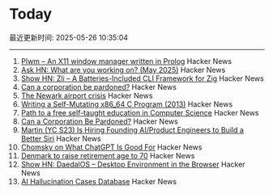 # Today

最近更新时间: 2025-05-26 10:35:04

--- 
1. [Plwm – An X11 window manager written in Prolog](https://github.com/Seeker04/plwm) Hacker News
2. [Ask HN: What are you working on? (May 2025)](https://news.ycombinator.com/item?id=44090387) Hacker News
3. [Show HN: Zli – A Batteries-Included CLI Framework for Zig](https://github.com/xcaeser/zli) Hacker News
4. [Can a corporation be pardoned?](https://papers.ssrn.com/sol3/papers.cfm?abstract_id=5202339) Hacker News
5. [The Newark airport crisis](https://www.theverge.com/planes/673462/newark-airport-delay-air-traffic-control-tracon-radar) Hacker News
6. [Writing a Self-Mutating x86_64 C Program (2013)](https://ephemeral.cx/2013/12/writing-a-self-mutating-x86_64-c-program/) Hacker News
7. [Path to a free self-taught education in Computer Science](https://github.com/ossu/computer-science) Hacker News
8. [Can a Corporation Be Pardoned?](https://papers.ssrn.com/sol3/papers.cfm?abstract_id=5202339) Hacker News
9. [Martin (YC S23) Is Hiring Founding AI/Product Engineers to Build a Better Siri](https://www.ycombinator.com/companies/martin/jobs) Hacker News
10. [Chomsky on What ChatGPT Is Good For](https://chomsky.info/20230503-2/) Hacker News
11. [Denmark to raise retirement age to 70](https://www.telegraph.co.uk/world-news/2025/05/23/denmark-raise-retirement-age-70/) Hacker News
12. [Show HN: DaedalOS – Desktop Environment in the Browser](https://github.com/DustinBrett/daedalOS) Hacker News
13. [AI Hallucination Cases Database](https://www.damiencharlotin.com/hallucinations/) Hacker News
